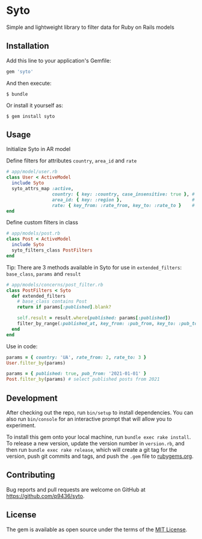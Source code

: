 # Syto

Simple and lightweight library to filter data for Ruby on Rails models

## Installation

Add this line to your application's Gemfile:

```ruby
gem 'syto'
```

And then execute:

    $ bundle

Or install it yourself as:

    $ gem install syto

## Usage

Initialize Syto in AR model 

Define filters for attributes `country`, `area_id` and `rate`

```ruby
# app/model/user.rb
class User < ActiveModel
  include Syto
  syto_attrs_map :active, 
                 country: { key: :country, case_insensitive: true }, # allows to filter by 'users.country'
                 area_id: { key: :region },                          # allows to filter by 'users.area_id' as 'region'
                 rate: { key_from: :rate_from, key_to: :rate_to }    # allows to filter by 'users.rate' with range
end
```

Define custom filters in class

```ruby
# app/models/post.rb
class Post < ActiveModel
  include Syto
  syto_filters_class PostFilters
end
```

Tip: There are 3 methods available in Syto  for use in `extended_filters`:
`base_class`, `params` and `result`

```ruby
# app/models/concerns/post_filter.rb
class PostFilters < Syto
  def extended_filters
    # base_class contains Post
    return if params[:published].blank?

    self.result = result.where(published: params[:published])
    filter_by_range(:published_at, key_from: :pub_from, key_to: :pub_to)
  end
end
```

Use in code:

```ruby
params = { country: 'UA', rate_from: 2, rate_to: 3 }
User.filter_by(params)
```

```ruby
params = { published: true, pub_from: '2021-01-01' }
Post.filter_by(params) # select published posts from 2021
```

## Development

After checking out the repo, run `bin/setup` to install dependencies. You can also run `bin/console` for an interactive prompt that will allow you to experiment.

To install this gem onto your local machine, run `bundle exec rake install`. To release a new version, update the version number in `version.rb`, and then run `bundle exec rake release`, which will create a git tag for the version, push git commits and tags, and push the `.gem` file to [rubygems.org](https://rubygems.org).

## Contributing

Bug reports and pull requests are welcome on GitHub at https://github.com/p9436/syto.

## License

The gem is available as open source under the terms of the [MIT License](https://opensource.org/licenses/MIT).
